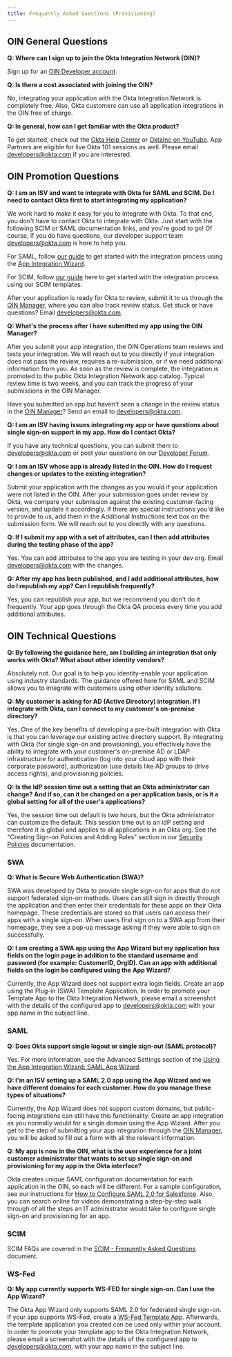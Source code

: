 ```yaml
---
title: Frequently Asked Questions (Provisioning)
---
```


## OIN General Questions

**Q: Where can I sign up to join the Okta Integration Network (OIN)?**

Sign up for an [OIN Developer account](https://developer.okta.com/signup/).

**Q: Is there a cost associated with joining the OIN?**

No, integrating your application with the Okta Integration Network is completely free. Also, Okta customers can use all application integrations in the OIN free of charge.

**Q: In general, how can I get familiar with the Okta product?**

To get started, check out the [Okta Help Center](https://help.okta.com/) or [OktaInc on YouTube](https://www.youtube.com/user/OktaInc). App Partners are eligible for live Okta 101 sessions as well. Please email <developers@okta.com> if you are interested.

## OIN Promotion Questions

**Q: I am an ISV and want to integrate with Okta for SAML and SCIM. Do I need to contact Okta first to start integrating my application?**

We work hard to make it easy for you to integrate with Okta. To that end, you don't have to contact Okta to integrate with Okta. Just start with the following SCIM or SAML documentation links, and you're good to go! Of course, if you do have questions, our developer support team <developers@okta.com> is here to help you.

For SAML, follow [our guide](/docs/guides/build-sso-integration/) to get started with the integration process using the [App Integration Wizard](https://help.okta.com/en/prod/okta_help_CSH.htm#ext_Apps_App_Integration_Wizard).

For SCIM, follow [our guide](/docs/guides/build-provisioning-integration/) here to get started with the integration process using our SCIM templates.

After your application is ready for Okta to review, submit it to us through the [OIN Manager](https://oinmanager.okta.com), where you can also track review status. Get stuck or have questions? Email <developers@okta.com>.

**Q: What's the process after I have submitted my app using the OIN Manager?**

After you submit your app integration, the OIN Operations team reviews and tests your integration. We will reach out to you directly if your integration does not pass the review, requires a re-submission, or if we need additional information from you. As soon as the review is complete, the integration is promoted to the public Okta Integration Network app catalog. Typical review time is two weeks, and you can track the progress of your submissions in the OIN Manager.

Have you submitted an app but haven't seen a change in the review status in the [OIN Manager](https://oinmanager.okta.com)? Send an email to <developers@okta.com>.

**Q: I am an ISV having issues integrating my app or have questions about single sign-on support in my app. How do I contact Okta?**

If you have any technical questions, you can submit them to <developers@okta.com> or post your questions on our [Developer Forum](https://devforum.okta.com/).

**Q: I am an ISV whose app is already listed in the OIN. How do I request changes or updates to the existing integration?**

Submit your application with the changes as you would if your application were not listed in the OIN. After your submission goes under review by Okta, we compare your submission against the existing customer-facing version, and update it accordingly. If there are special instructions you'd like to provide to us, add them in the Additional Instructions text box on the submission form. We will reach out to you directly with any questions.

**Q: If I submit my app with a set of attributes, can I then add attributes during the testing phase of the app?**

Yes. You can add attributes to the app you are testing in your dev org. Email <developers@okta.com> with the changes.

**Q: After my app has been published, and I add additional attributes, how do I republish my app? Can I republish frequently?**

Yes, you can republish your app, but we recommend you don't do it frequently. Your app goes through the Okta QA process every time you add additional attributes.

## OIN Technical Questions

**Q: By following the guidance here, am I building an integration that only works with Okta? What about other identity vendors?**

Absolutely not. Our goal is to help you identity-enable your application using industry standards. The guidance offered here for SAML and SCIM allows you to integrate with customers using other identity solutions.

**Q: My customer is asking for AD (Active Directory) integration. If I integrate with Okta, can I connect to my customer's on-premise directory?**

Yes. One of the key benefits of developing a pre-built integration with Okta is that you can leverage our existing active directory support. By integrating with Okta (for single sign-on and provisioning), you effectively have the ability to integrate with your customer's on-premise AD or LDAP infrastructure for authentication (log into your cloud app with their corporate password), authorization (use details like AD groups to drive access rights), and provisioning policies.

**Q: Is the IdP session time out a setting that an Okta administrator can change? And if so, can it be changed on a per application basis, or is it a global setting for all of the user's applications?**

Yes, the session time out default is two hours, but the Okta administrator can customize the default. This session time out is an IdP setting and therefore it is global and applies to all applications in an Okta org. See the "Creating Sign-on Policies and Adding Rules" section in our [Security Policies](https://help.okta.com/en/prod/okta_help_CSH.htm#ext_Security_Policies) documentation.

### SWA

**Q: What is Secure Web Authentication (SWA)?**

SWA was developed by Okta to provide single sign-on for apps that do not support federated sign-on methods. Users can still sign in directly through the application and then enter their credentials for these apps on their Okta homepage. These credentials are stored so that users can access their apps with a single sign-on. When users first sign on to a SWA app from their homepage, they see a pop-up message asking if they were able to sign on successfully.

**Q: I am creating a SWA app using the App Wizard but my application has fields on the login page in addition to the standard username and password (for example: CustomerID, OrgID). Can an app with additional fields on the login be configured using the App Wizard?**

Currently, the App Wizard does not support extra login fields. Create an app using the Plug-in (SWA) Template Application. In order to promote your Template App to the Okta Integration Network, please email a screenshot with the details of the configured app to <developers@okta.com> with your app name in the subject line.

### SAML

**Q: Does Okta support single logout or single sign-out (SAML protocol)?**

Yes. For more information, see the Advanced Settings section of the [Using the App Integration Wizard: SAML App Wizard](https://help.okta.com/en/prod/okta_help_CSH.htm#ext_Apps_App_Integration_Wizard).

**Q: I'm an ISV setting up a SAML 2.0 app using the App Wizard and we have different domains for each customer. How do you manage these types of situations?**

Currently, the App Wizard does not support custom domains, but public-facing integrations can still have this functionality. Create an app integration as you normally would for a single domain using the App Wizard. After you get to the step of submitting your app integration through the [OIN Manager](https://oinmanager.okta.com), you will be asked to fill out a form with all the relevant information.

**Q: My app is now in the OIN, what is the user experience for a joint customer administrator that wants to set up single sign-on and provisioning for my app in the Okta interface?**

Okta creates unique SAML configuration documentation for each application in the OIN, so each will be different. For a sample configuration, see our instructions for [How to Configure SAML 2.0 for Salesforce](http://saml-doc.okta.com/SAML_Docs/How-to-Configure-SAML-2.0-in-Salesforce.html). Also, you can search online for videos demonstrating a step-by-step walk through of all the steps an IT administrator would take to configure single sign-on and provisioning for an app.

### SCIM

SCIM FAQs are covered in the [SCIM - Frequently Asked Questions](/docs/concepts/scim/faqs/) document.

### WS-Fed

**Q: My app currently supports WS-FED for single sign-on. Can I use the App Wizard?**

The Okta App Wizard only supports SAML 2.0 for federated single sign-on. If your app supports WS-Fed, create a [WS-Fed Template App](https://help.okta.com/en/prod/okta_help_CSH.htm#ext_Apps_Configuring_WS_Federation). Afterwards, the template application you created can be used only within your account. In order to promote your template app to the Okta Integration Network, please email a screenshot with the details of the configured app to <developers@okta.com>, with your app name in the subject line.
